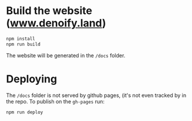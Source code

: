 
# Build the website (www.denoify.land)

```bash
npm install
npm run build
```

The website will be generated in the ``/docs`` folder. 

# Deploying

The ``/docs`` folder is not served by github pages, (it's not even tracked
by in the repo. To publish on the `gh-pages` run:  

```bash
npm run deploy
```

